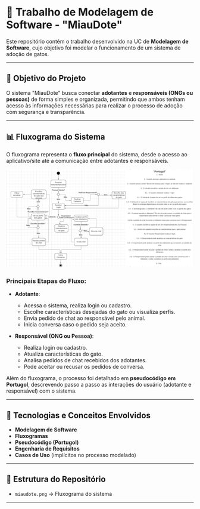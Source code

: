 # 🐾 Trabalho de Modelagem de Software - "MiauDote"

Este repositório contém o trabalho desenvolvido na UC de **Modelagem de Software**, cujo objetivo foi modelar o funcionamento de um sistema de adoção de gatos.  

---

## 📌 Objetivo do Projeto
O sistema "MiauDote" busca conectar **adotantes** e **responsáveis (ONGs ou pessoas)** de forma simples e organizada, permitindo que ambos tenham acesso às informações necessárias para realizar o processo de adoção com segurança e transparência.

---

## 📊 Fluxograma do Sistema
O fluxograma representa o **fluxo principal** do sistema, desde o acesso ao aplicativo/site até a comunicação entre adotantes e responsáveis.

![Fluxograma do Sistema](miaudote.png)

### Principais Etapas do Fluxo:
- **Adotante**:
  - Acessa o sistema, realiza login ou cadastro.
  - Escolhe características desejadas do gato ou visualiza perfis.
  - Envia pedido de chat ao responsável pelo animal.
  - Inicia conversa caso o pedido seja aceito.

- **Responsável (ONG ou Pessoa)**:
  - Realiza login ou cadastro.
  - Atualiza características do gato.
  - Analisa pedidos de chat recebidos dos adotantes.
  - Pode aceitar ou recusar os pedidos de conversa.
    
Além do fluxograma, o processo foi detalhado em **pseudocódigo em Portugol**, descrevendo passo a passo as interações do usuário (adotante e responsável) com o sistema.

---

## 🚀 Tecnologias e Conceitos Envolvidos
- **Modelagem de Software**
- **Fluxogramas**
- **Pseudocódigo (Portugol)**
- **Engenharia de Requisitos**
- **Casos de Uso** (implícitos no processo modelado)

---

## 📂 Estrutura do Repositório
- `miaudote.png` → Fluxograma do sistema
  
---
